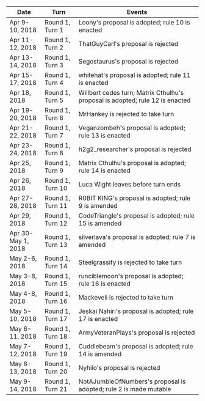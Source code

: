 | Date                | Turn             | Events
| ------------------- | ---------------- | ------
| Apr 9-10, 2018      | Round 1, Turn 1  | Loony's proposal is adopted; rule 10 is enacted
| Apr 11-12, 2018     | Round 1, Turn 2  | ThatGuyCarl's proposal is rejected
| Apr 13-14, 2018     | Round 1, Turn 3  | Segostaurus's proposal is rejected
| Apr 15-17, 2018     | Round 1, Turn 4  | whitehat's proposal is adopted; rule 11 is enacted
| Apr 18, 2018        | Round 1, Turn 5  | Willbert cedes turn; Matrix Cthulhu's proposal is adopted; rule 12 is enacted
| Apr 19-20, 2018     | Round 1, Turn 6  | MrHankey is rejected to take turn
| Apr 21-22, 2018     | Round 1, Turn 7  | Veganzombeh's proposal is adopted; rule 13 is enacted
| Apr 23-24, 2018     | Round 1, Turn 8  | h2g2_researcher's proposal is rejected
| Apr 25, 2018        | Round 1, Turn 9  | Matrix Cthulhu's proposal is adopted; rule 14 is enacted
| Apr 26, 2018        | Round 1, Turn 10 | Luca Wight leaves before turn ends
| Apr 27-28, 2018     | Round 1, Turn 11 | R0BIT KING's proposal is adopted; rule 9 is amended
| Apr 29, 2018        | Round 1, Turn 12 | CodeTriangle's proposal is adopted; rule 15 is amended
| Apr 30-May 1, 2018  | Round 1, Turn 13 | silverlava's proposal is adopted; rule 7 is amended
| May 2-6, 2018       | Round 1, Turn 14 | Steelgrassify is rejected to take turn
| May 3-8, 2018       | Round 1, Turn 15 | runciblemoon's proposal is adopted; rule 16 is enacted
| May 4-8, 2018       | Round 1, Turn 16 | Mackeveli is rejected to take turn
| May 5-10, 2018      | Round 1, Turn 17 | Jeskai Nahiri's proposal is adopted; rule 17 is enacted
| May 6-11, 2018      | Round 1, Turn 18 | ArmyVeteranPlays's proposal is rejected
| May 7-12, 2018      | Round 1, Turn 19 | Cuddlebeam's proposal is adopted; rule 14 is amended
| May 8-13, 2018      | Round 1, Turn 20 | Nyhilo's proposal is rejected
| May 9-14, 2018      | Round 1, Turn 21 | NotAJumbleOfNumbers's proposal is adopted; rule 2 is made mutable
